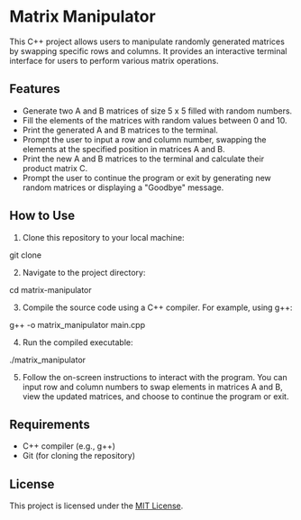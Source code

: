 # Matrix Manipulator

This C++ project allows users to manipulate randomly generated matrices by swapping specific rows and columns. It provides an interactive terminal interface for users to perform various matrix operations.

## Features

- Generate two A and B matrices of size 5 x 5 filled with random numbers.
- Fill the elements of the matrices with random values between 0 and 10.
- Print the generated A and B matrices to the terminal.
- Prompt the user to input a row and column number, swapping the elements at the specified position in matrices A and B.
- Print the new A and B matrices to the terminal and calculate their product matrix C.
- Prompt the user to continue the program or exit by generating new random matrices or displaying a "Goodbye" message.

## How to Use

1. Clone this repository to your local machine:

git clone <repository-url>


2. Navigate to the project directory:

cd matrix-manipulator


3. Compile the source code using a C++ compiler. For example, using g++:

g++ -o matrix_manipulator main.cpp


4. Run the compiled executable:

./matrix_manipulator


5. Follow the on-screen instructions to interact with the program. You can input row and column numbers to swap elements in matrices A and B, view the updated matrices, and choose to continue the program or exit.

## Requirements

- C++ compiler (e.g., g++)
- Git (for cloning the repository)

## License

This project is licensed under the [MIT License](LICENSE).
